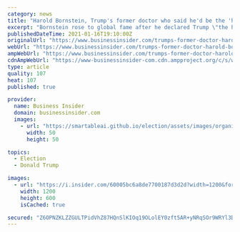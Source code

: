 ```yaml
---
category: news
title: "Harold Bornstein, Trump's former doctor who said he'd be the 'healthiest' president of all time, dies at 73"
excerpt: "Bornstein rose to global fame after he declared Trump \"the healthiest individual ever elected to the presidency.\" But Trump still cast him aside."
publishedDateTime: 2021-01-16T19:10:00Z
originalUrl: "https://www.businessinsider.com/trumps-former-doctor-harold-bornstein-dies-at-73-2021-1"
webUrl: "https://www.businessinsider.com/trumps-former-doctor-harold-bornstein-dies-at-73-2021-1"
ampWebUrl: "https://www.businessinsider.com/trumps-former-doctor-harold-bornstein-dies-at-73-2021-1?amp"
cdnAmpWebUrl: "https://www-businessinsider-com.cdn.ampproject.org/c/s/www.businessinsider.com/trumps-former-doctor-harold-bornstein-dies-at-73-2021-1?amp"
type: article
quality: 107
heat: 107
published: true

provider:
  name: Business Insider
  domain: businessinsider.com
  images:
    - url: "https://smartableai.github.io/election/assets/images/organizations/businessinsider.com-50x50.jpg"
      width: 50
      height: 50

topics:
  - Election
  - Donald Trump

images:
  - url: "https://i.insider.com/60005bc6a8de7700187d3d2d?width=1200&format=jpeg"
    width: 1200
    height: 600
    isCached: true

secured: "Z6OPNZKLZZGULTPidVhZ87HQnSlKIOq19OLolEY0zft5AR+yNRqSOr9WRYl3DoB61SmKye1bdm+mzACN2qSWOYFwigHtATP5YuzM5GcJD3of79wxQZpO/8EKRb7HswJUAixggO/09Qj6kaee3JRa39B3EAbUphVbM6oCQPV42SR7ZarCbWCEfz/BCVBvzUHEfpVSKFUTxScsf2GZRp1YLqFSmGcW3ruQuAOIKhzRBCd+K3IIuIv6uuQGaWo1FZPb/DoGr12cBdqpdKbhwR0Gv2EbT6p7NDIyWX+RZ2AWyjsXN9HC9o865dBRHQmDPZXofzERVlaiRdyzrEBE+py4Swf37JH/KHdvZJ54b9QMg+U=;JMn59RYuG+uBEQ0cBSNelA=="
---
```


